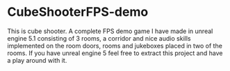 # CubeShooterFPS-demo
This is cube shooter. A complete FPS demo game I have made in unreal engine 5.1 consisting of 3 rooms, a corridor and nice audio skills implemented on the room doors, rooms and jukeboxes placed in two of the rooms. If you have unreal engine 5 feel free to extract this project and have a play around with it.
